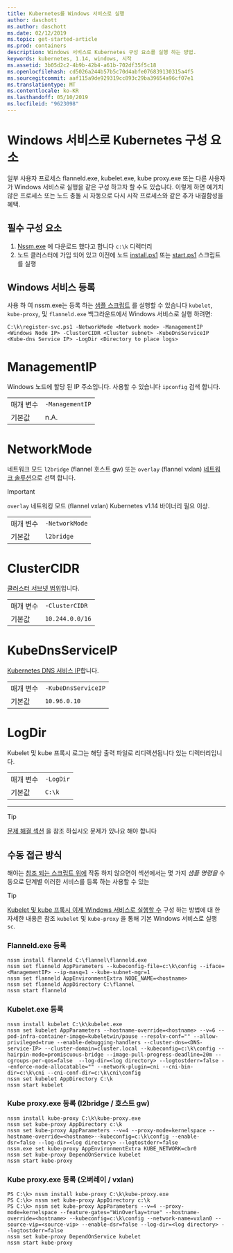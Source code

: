 ```yaml
---
title: Kubernetes를 Windows 서비스로 실행
author: daschott
ms.author: daschott
ms.date: 02/12/2019
ms.topic: get-started-article
ms.prod: containers
description: Windows 서비스로 Kubernetes 구성 요소를 실행 하는 방법.
keywords: kubernetes, 1.14, windows, 시작
ms.assetid: 3b05d2c2-4b9b-42b4-a61b-702df35f5c18
ms.openlocfilehash: cd5026a244b57b5c70d4abfe076839130315a4f5
ms.sourcegitcommit: aaf115a9de929319cc893c29ba39654a96cf07e1
ms.translationtype: MT
ms.contentlocale: ko-KR
ms.lasthandoff: 05/10/2019
ms.locfileid: "9623098"
---
```

# <a name="kubernetes-components-as-windows-services"></a>Windows 서비스로 Kubernetes 구성 요소 

일부 사용자 프로세스 flanneld.exe, kubelet.exe, kube proxy.exe 또는 다른 사용자가 Windows 서비스로 실행을 같은 구성 하고자 할 수도 있습니다. 이렇게 하면 예기치 않은 프로세스 또는 노드 충돌 시 자동으로 다시 시작 프로세스와 같은 추가 내결함성을 혜택.


## <a name="prerequisites"></a>필수 구성 요소
1. [Nssm.exe](https://nssm.cc/download) 에 다운로드 했다고 합니다 `c:\k` 디렉터리
2. 노드 클러스터에 가입 되어 있고 이전에 노드 [install.ps1](https://github.com/Microsoft/SDN/tree/master/Kubernetes/flannel/install.ps1) 또는 [start.ps1](https://github.com/Microsoft/SDN/blob/master/Kubernetes/flannel/start.ps1) 스크립트를 실행

## <a name="registering-windows-services"></a>Windows 서비스 등록
사용 하 여 nssm.exe는 등록 하는 [샘플 스크립트](https://github.com/Microsoft/SDN/tree/master/Kubernetes/flannel/register-svc.ps1) 를 실행할 수 있습니다 `kubelet`, `kube-proxy`, 및 `flanneld.exe` 백그라운드에서 Windows 서비스로 실행 하려면:

```
C:\k\register-svc.ps1 -NetworkMode <Network mode> -ManagementIP <Windows Node IP> -ClusterCIDR <Cluster subnet> -KubeDnsServiceIP <Kube-dns Service IP> -LogDir <Directory to place logs>
```

# [<a name="managementip"></a>ManagementIP](#tab/ManagementIP)
Windows 노드에 할당 된 IP 주소입니다. 사용할 수 있습니다 `ipconfig` 검색 합니다.

|  |  | 
|---------|---------|
|매개 변수     | `-ManagementIP`        |
|기본값    | n.A.        |


# [<a name="networkmode"></a>NetworkMode](#tab/NetworkMode)
네트워크 모드 `l2bridge` (flannel 호스트 gw) 또는 `overlay` (flannel vxlan) [네트워크 솔루션](./network-topologies.md)으로 선택 합니다.

> [!Important] 
> `overlay` 네트워킹 모드 (flannel vxlan) Kubernetes v1.14 바이너리 필요 이상.

|  |  | 
|---------|---------|
|매개 변수     | `-NetworkMode`        |
|기본값    | `l2bridge`        |


# [<a name="clustercidr"></a>ClusterCIDR](#tab/ClusterCIDR)
[클러스터 서브넷 범위](./getting-started-kubernetes-windows.md#cluster-subnet-def)입니다.

|  |  | 
|---------|---------|
|매개 변수     | `-ClusterCIDR`        |
|기본값    | `10.244.0.0/16`        |


# [<a name="kubednsserviceip"></a>KubeDnsServiceIP](#tab/KubeDnsServiceIP)
[Kubernetes DNS 서비스 IP](./getting-started-kubernetes-windows.md#kube-dns-def)합니다.

|  |  | 
|---------|---------|
|매개 변수     | `-KubeDnsServiceIP`        |
|기본값    | `10.96.0.10`        |


# [<a name="logdir"></a>LogDir](#tab/LogDir)
Kubelet 및 kube 프록시 로그는 해당 출력 파일로 리디렉션됩니다 있는 디렉터리입니다.

|  |  | 
|---------|---------|
|매개 변수     | `-LogDir`        |
|기본값    | `C:\k`        |

---


> [!TIP] 
> [문제 해결 섹션](./common-problems.md#i-have-problems-running-kubernetes-processes-as-windows-services) 을 참조 하십시오 문제가 있나요 해야 합니다

## <a name="manual-approach"></a>수동 접근 방식
해야는 [참조 되는 스크립트 위에](#registering-windows-services) 작동 하지 않으면이 섹션에서는 몇 가지 *샘플 명령을* 수동으로 단계별 이러한 서비스를 등록 하는 사용할 수 있는

> [!TIP] 
> [Kubelet 및 kube 프록시 이제 Windows 서비스로 실행할 수](https://kubernetes.io/docs/getting-started-guides/windows/#kubelet-and-kube-proxy-can-now-run-as-windows-services) 구성 하는 방법에 대 한 자세한 내용은 참조 `kubelet` 및 `kube-proxy` 을 통해 기본 Windows 서비스로 실행 `sc`.

### <a name="register-flanneldexe"></a>Flanneld.exe 등록
```
nssm install flanneld C:\flannel\flanneld.exe
nssm set flanneld AppParameters --kubeconfig-file=c:\k\config --iface=<ManagementIP> --ip-masq=1 --kube-subnet-mgr=1
nssm set flanneld AppEnvironmentExtra NODE_NAME=<hostname>
nssm set flanneld AppDirectory C:\flannel
nssm start flanneld
```

### <a name="register-kubeletexe"></a>Kubelet.exe 등록
```
nssm install kubelet C:\k\kubelet.exe
nssm set kubelet AppParameters --hostname-override=<hostname> --v=6 --pod-infra-container-image=kubeletwin/pause --resolv-conf="" --allow-privileged=true --enable-debugging-handlers --cluster-dns=<DNS-service-IP> --cluster-domain=cluster.local --kubeconfig=c:\k\config --hairpin-mode=promiscuous-bridge --image-pull-progress-deadline=20m --cgroups-per-qos=false  --log-dir=<log directory> --logtostderr=false --enforce-node-allocatable="" --network-plugin=cni --cni-bin-dir=c:\k\cni --cni-conf-dir=c:\k\cni\config
nssm set kubelet AppDirectory C:\k
nssm start kubelet
```

### <a name="register-kube-proxyexe-l2bridge--host-gw"></a>Kube proxy.exe 등록 (l2bridge / 호스트 gw)
```
nssm install kube-proxy C:\k\kube-proxy.exe
nssm set kube-proxy AppDirectory c:\k
nssm set kube-proxy AppParameters --v=4 --proxy-mode=kernelspace --hostname-override=<hostname>--kubeconfig=c:\k\config --enable-dsr=false --log-dir=<log directory> --logtostderr=false
nssm.exe set kube-proxy AppEnvironmentExtra KUBE_NETWORK=cbr0
nssm set kube-proxy DependOnService kubelet
nssm start kube-proxy
```

### <a name="register-kube-proxyexe-overlay--vxlan"></a>Kube proxy.exe 등록 (오버레이 / vxlan)
```
PS C:\k> nssm install kube-proxy C:\k\kube-proxy.exe
PS C:\k> nssm set kube-proxy AppDirectory c:\k
PS C:\k> nssm set kube-proxy AppParameters --v=4 --proxy-mode=kernelspace --feature-gates="WinOverlay=true" --hostname-override=<hostname> --kubeconfig=c:\k\config --network-name=vxlan0 --source-vip=<source-vip> --enable-dsr=false --log-dir=<log directory> --logtostderr=false
nssm set kube-proxy DependOnService kubelet
nssm start kube-proxy
```